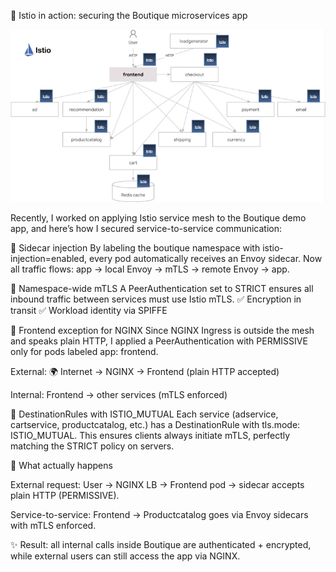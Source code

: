 🚀 Istio in action: securing the Boutique microservices app

![Boutique microservices architecture](./microservices5.png)

Recently, I worked on applying Istio service mesh to the Boutique demo app, and here’s how I secured service-to-service communication:

🔹 Sidecar injection
By labeling the boutique namespace with istio-injection=enabled, every pod automatically receives an Envoy sidecar.
Now all traffic flows: app → local Envoy → mTLS → remote Envoy → app.

🔹 Namespace-wide mTLS
A PeerAuthentication set to STRICT ensures all inbound traffic between services must use Istio mTLS.
✅ Encryption in transit
✅ Workload identity via SPIFFE

🔹 Frontend exception for NGINX
Since NGINX Ingress is outside the mesh and speaks plain HTTP, I applied a PeerAuthentication with PERMISSIVE only for pods labeled app: frontend.

External: 🌍 Internet → NGINX → Frontend (plain HTTP accepted)

Internal: Frontend → other services (mTLS enforced)

🔹 DestinationRules with ISTIO_MUTUAL
Each service (adservice, cartservice, productcatalog, etc.) has a DestinationRule with tls.mode: ISTIO_MUTUAL.
This ensures clients always initiate mTLS, perfectly matching the STRICT policy on servers.

🔹 What actually happens

External request: User → NGINX LB → Frontend pod → sidecar accepts plain HTTP (PERMISSIVE).

Service-to-service: Frontend → Productcatalog goes via Envoy sidecars with mTLS enforced.

✨ Result: all internal calls inside Boutique are authenticated + encrypted, while external users can still access the app via NGINX.